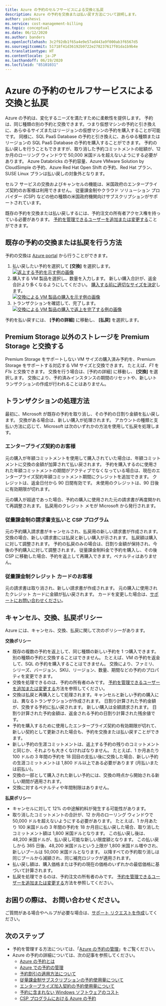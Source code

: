 ```yaml
---
title: Azure の予約のセルフサービスによる交換と払戻
description: Azure の予約を交換または払い戻す方法について説明します。
author: yashesvi
ms.service: cost-management-billing
ms.topic: conceptual
ms.date: 06/12/2020
ms.author: banders
ms.openlocfilehash: 3c2f92db1f65a4e9e57ad443a9f000ab3f6567d5
ms.sourcegitcommit: 51718f41d36192b9722e278237617f01da1b9b4e
ms.translationtype: HT
ms.contentlocale: ja-JP
ms.lasthandoff: 06/19/2020
ms.locfileid: "85101031"
---
```

# <a name="self-service-exchanges-and-refunds-for-azure-reservations"></a>Azure の予約のセルフサービスによる交換と払戻

Azure の予約は、変化するニーズを満たすために柔軟性を提供します。 予約は、同じ種類の別の予約と交換できます。つまり仮想マシンの予約と引き換えに、あらゆるサイズまたはリージョンの仮想マシンの予約を購入することが可能です。 同様に、SQL PaaS Database の予約と引き換えに、あらゆる種類またはリージョンの SQL PaaS Database の予約を購入することができます。 予約の払い戻しを行うこともできますが、取り消した予約コミットメントの総額が、12 か月のローリング ウィンドウで 50,000 米国ドルを超えないようにする必要があります。 Azure Databricks の予約容量、Azure VMware Solution by CloudSimple の予約、Azure Red Hat Open Shift の予約、Red Hat プラン、SUSE Linux プランは払い戻しの対象外となります。

セルフ サービスの交換およびキャンセルの機能は、米国政府のエンタープライズ契約のお客様は利用できません。 従量課金制やクラウド ソリューション プロバイダー (CSP) などの他の種類の米国政府機関向けサブスクリプションがサポートされています。

既存の予約を交換または払い戻しするには、予約注文の所有者アクセス権を持っている必要があります。 [予約を管理できるユーザーを追加または変更する](https://docs.microsoft.com/azure/cost-management-billing/reservations/manage-reserved-vm-instance#add-or-change-users-who-can-manage-a-reservation)ことができます。

## <a name="how-to-exchange-or-refund-an-existing-reservation"></a>既存の予約の交換または払戻を行う方法

予約の交換は [Azure portal](https://portal.azure.com/#blade/Microsoft_Azure_Reservations/ReservationsBrowseBlade) から行うことができます。

1. 払い戻したい予約を選択して **[交換]** を選択します。  
    [![返上する予約を示す例の画像](./media/exchange-and-refund-azure-reservations/exchange-refund-return.png)](./media/exchange-and-refund-azure-reservations/exchange-refund-return.png#lightbox)
1. 購入する VM 製品を選択し、数量を入力します。 新しい購入合計が、返金合計より多くなるようにしてください。 [購入する前に適切なサイズを決定](../../virtual-machines/windows/prepay-reserved-vm-instances.md#determine-the-right-vm-size-before-you-buy)します。  
    [![交換による VM 製品の購入を示す例の画像](./media/exchange-and-refund-azure-reservations/exchange-refund-select-purchase.png)](./media/exchange-and-refund-azure-reservations/exchange-refund-select-purchase.png#lightbox)
1. トランザクションを確認して、完了します。  
    [![交換による VM 製品の購入で返上を完了する例の画像](./media/exchange-and-refund-azure-reservations/exchange-refund-confirm-exchange.png)](./media/exchange-and-refund-azure-reservations/exchange-refund-confirm-exchange.png#lightbox)

予約を払い戻すには、 **[予約の詳細]** に移動し、 **[払戻]** を選択します。

## <a name="exchange-non-premium-storage-for-premium-storage"></a>Premium Storage 以外のストレージを Premium Storage と交換する

Premium Storage をサポートしない VM サイズの購入済み予約を、Premium Storage をサポートする対応する VM サイズと交換できます。 たとえば、_F1_ を _F1s_ と交換できます。 交換を行う場合は、[予約の詳細] に移動し、 **[交換]** を選択します。 交換により、予約済みインスタンスの期間のリセットや、新しいトランザクションの作成が行われることはありません。 

## <a name="how-transactions-are-processed"></a>トランザクションの処理方法

最初に、Microsoft が既存の予約を取り消し、その予約の日割り金額を払い戻します。 交換がある場合は、新しい購入が処理されます。 アカウントの種類と支払い方法に応じて、Microsoft は次のいずれかの方法を使用して払戻を処理します。

### <a name="enterprise-agreement-customers"></a>エンタープライズ契約のお客様

元の購入が年額コミットメントを使用して購入されていた場合は、年額コミットメントに交換の金額が加算されて払い戻されます。 予約を購入するのに使用された年額コミットメントの期間がアクティブでなくなっている場合は、現在のエンタープライズ契約年額コミットメント期間にクレジットを追加できます。 クレジットは、返金日付から 90 日間有効です。 未使用のクレジットは、90 日後に有効期限が切れます。

元の購入が超過であった場合、予約の購入に使用された元の請求書が再度開かれて再調整されます。 払戻用のクレジット メモが Microsoft から発行されます。

### <a name="pay-as-you-go-invoice-payments-and-csp-program"></a>従量課金制の請求書支払いと CSP プログラム

元の予約購入請求書がキャンセルされ、払戻用の新しい請求書が作成されます。 交換の場合、新しい請求書には払戻と新しい購入が示されます。 払戻額は購入に対して調整されます。 予約の払戻のみの場合は、日割り金額が保持され、今後の予約購入に対して調整されます。 従量課金制料金で予約を購入し、その後 CSP に移動した場合、予約を返上して再購入できます。ペナルティはありません。

### <a name="pay-as-you-go-credit-card-customers"></a>従量課金制クレジット カードのお客様

元の請求書は取り消され、新しい請求書が作成されます。 元の購入に使用されたクレジット カードに金額が払い戻されます。 カードを変更した場合は、[サポートにお問い合わせください](https://portal.azure.com/#blade/Microsoft_Azure_Support/HelpAndSupportBlade/newsupportrequest)。

## <a name="cancel-exchange-and-refund-policies"></a>キャンセル、交換、払戻ポリシー

Azure には、キャンセル、交換、払戻に関して次のポリシーがあります。

**交換ポリシー**

- 既存の複数の予約を返上して、同じ種類の新しい予約を 1 つ購入できます。 別の種類の予約と交換することはできません。 たとえば、VM の予約を返金して、SQL の予約を購入することはできません。 交換により、ファミリ、シリーズ、バージョン、SKU、リージョン、数量、期間などの予約のプロパティを変更できます。
- 交換を処理できるのは、予約の所有者のみです。 [予約を管理できるユーザーを追加または変更する](manage-reserved-vm-instance.md#add-or-change-users-who-can-manage-a-reservation)方法を参照してください。
- 交換は払戻と再購入として処理されます。キャンセルと新しい予約の購入には、異なるトランザクションが作成されます。 日割り計算された予約金額が、交換する予約に払い戻されます。 新しい購入は全額請求されます。 日割り計算された予約金額は、返金される予約の日割り計算された残余値です。
- 予約を購入するために使用したエンタープライズ契約の有効期限が切れて、新しい契約として更新された場合も、予約を交換または払い戻すことができます。
- 新しい予約の生涯コミットメントは、返上する予約の残りのコミットメントと同じか、それよりも大きくなければなりません。 たとえば、1 か月あたり 100 ドルの 3 年間の予約を 18 回目の支払い後に交換した場合、新しい予約の生涯コミットメントは 1,800 ドル以上である必要があります (月払いまたは前払い)。
- 交換の一部として購入された新しい予約には、交換の時点から開始される新しい期間が適用されます。
- 交換に対するペナルティや年間制限はありません。

**払戻ポリシー**

- キャンセルに対して 12% の中途解約料が発生する可能性があります。
- 取り消したコミットメントの合計が、12 か月のローリング ウィンドウで 50,000 ドルを超えないようにする必要があります。 たとえば、1 か月あたり 100 米国ドルの 3 年間の予約を 18 か月目に払い戻した場合、取り消したコミットメント額は 1,800 米国ドルとなります。 この払い戻し後は、48,200 米国ドルが、払い戻し可能な新しい限度額となります。 この払い戻しから 365 日後、48,200 米国ドルという上限が 1,800 米国ドル増やされ、新しいプールは 50,000 米国ドルとなります。 以降すべての予約取り消しは同じプールから減額され、同じ補充ロジックが適用されます。
- 払い戻し額は、購入価格または予約の現在の価格のいずれかの最低価格に基づいて計算されます。
- 払戻を処理できるのは、予約注文の所有者のみです。 [予約を管理できるユーザーを追加または変更する](manage-reserved-vm-instance.md#add-or-change-users-who-can-manage-a-reservation)方法を参照してください。

## <a name="need-help-contact-us"></a>お困りの際は、 お問い合わせください。

ご質問がある場合やヘルプが必要な場合は、[サポート リクエストを作成](https://portal.azure.com/#blade/Microsoft_Azure_Support/HelpAndSupportBlade/newsupportrequest)してください。

## <a name="next-steps"></a>次のステップ

- 予約を管理する方法については、「[Azure の予約の管理](manage-reserved-vm-instance.md)」をご覧ください。
- Azure の予約の詳細については、次の記事を参照してください。
    - [Azure の予約とは](save-compute-costs-reservations.md)
    - [Azure での予約の管理](manage-reserved-vm-instance.md)
    - [予約割引の適用方法について](../manage/understand-vm-reservation-charges.md)
    - [従量課金制サブスクリプションの予約使用量について](understand-reserved-instance-usage.md)
    - [エンタープライズ加入契約の予約使用量について](understand-reserved-instance-usage-ea.md)
    - [予約に含まれない Windows ソフトウェアのコスト](reserved-instance-windows-software-costs.md)
    - [CSP プログラムにおける Azure の予約](/partner-center/azure-reservations)
